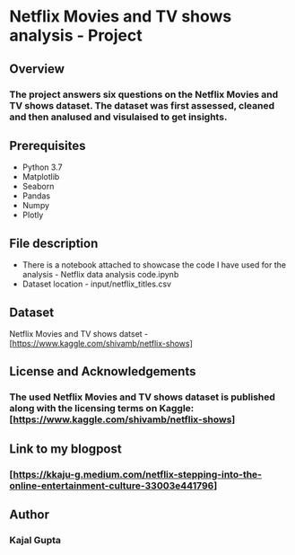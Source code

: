 # Netflix Movies and TV shows analysis - Project

## Overview

### The project answers six questions on the Netflix Movies and TV shows dataset. The dataset was first assessed, cleaned and then analused and visulaised to get insights.

## Prerequisites

- Python 3.7
- Matplotlib
- Seaborn
- Pandas
- Numpy
- Plotly

## File description
- There is a notebook attached to showcase the code I have used for the analysis - Netflix data analysis code.ipynb
- Dataset location - input/netflix_titles.csv

## Dataset
Netflix Movies and TV shows datset - [https://www.kaggle.com/shivamb/netflix-shows]

## License and Acknowledgements
### The used Netflix Movies and TV shows dataset is published along with the licensing terms on Kaggle: [https://www.kaggle.com/shivamb/netflix-shows]

## Link to my blogpost
### [https://kkaju-g.medium.com/netflix-stepping-into-the-online-entertainment-culture-33003e441796]

## Author
### Kajal Gupta
